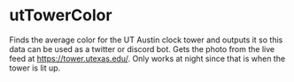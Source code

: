 # utTowerColor

Finds the average color for the UT Austin clock tower and outputs it so this data can be used as a twitter or discord bot.  Gets the photo from the live feed at https://tower.utexas.edu/.  Only works at night since that is when the tower is lit up.  
